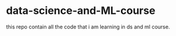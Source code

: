 # data-science-and-ML-course

this repo contain all the code that i am  learning in ds and ml course.
